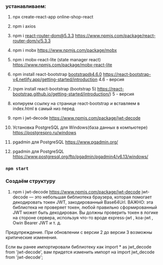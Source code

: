 ### устанавливаем:

1. npx create-react-app online-shop-react
2. npm i axios
3. npm i react-router-dom@5.3.3 https://www.npmjs.com/package/react-router-dom/v/5.3.3
4. npm i mobx https://www.npmjs.com/package/mobx
5. npm i mobx-react-lite (state manager react) https://www.npmjs.com/package/mobx-react-lite

6. npm install react-bootstrap bootstrap@4.6.0 https://react-bootstrap-v4.netlify.app/getting-started/introduction 4.6 - версия
7. (npm install react-bootstrap (bootstrap 5) https://react-bootstrap.github.io/getting-started/introduction/) 5 - версия
8. копируем ссылку на странице react-bootstrap и вставляем в index.html в самый низ перед <title>Online-shop React</title>
<link
     rel="stylesheet"
     href="https://cdn.jsdelivr.net/npm/bootstrap@4.6.0/dist/css/bootstrap.min.css"
     integrity="sha384-B0vP5xmATw1+K9KRQjQERJvTumQW0nPEzvF6L/Z6nronJ3oUOFUFpCjEUQouq2+l"
     crossorigin="anonymous"
   />

9. npm i jwt-decode https://www.npmjs.com/package/jwt-decode

10. Установка PostgreSQL для Windows(база данных в компьютере) https://postgrespro.ru/windows
11. pgadmin для PostgreSQL https://www.pgadmin.org/
12. pgadmin для PostgreSQL https://www.postgresql.org/ftp/pgadmin/pgadmin4/v6.13/windows/

### `npm start`

### Создаём структуру

1. npm i jwt-decode https://www.npmjs.com/package/jwt-decode
   jwt-decode — это небольшая библиотека браузера, которая помогает декодировать токен JWT, закодированный Base64Url.
   ВАЖНО: эта библиотека не проверяет токен, любой правильно сформированный JWT может быть декодирован. Вы должны проверить токен в логике на стороне сервера, используя что-то вроде express-jwt , koa-jwt , Owin Bearer JWT и т. д.

Предупреждение. При обновлении с версии 2 до версии 3 возможны критические изменения.

Если вы ранее импортировали библиотеку как import \* as jwt_decode from 'jwt-decode', вам придется изменить импорт на import jwt_decode from 'jwt-decode';
